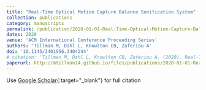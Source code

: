 ```yaml
---
title: "Real-Time Optical Motion Capture Balance Sonification System"
collection: publications
category: manuscripts
permalink: /publication/2020-01-01-Real-Time-Optical-Motion-Capture-Balance-Sonification-System
dates: 2020
venue: 'ACM International Conference Proceeding Series'
authors: 'Tillman M, Dahl L, Knowlton CB, Zaferiou A'
doi: '10.1145/3401956.3404244'
# citation: 'Tillman M, Dahl L, Knowlton CB, Zaferiou A. (2020). Real-Time Optical Motion Capture Balance Sonification System. ACM International Conference Proceeding Series. https://doi.org/10.1145/3401956.3404244'
paperurl: http://mtillman14.github.io/files/publications/2020-01-01-Real-Time-Optical-Motion-Capture-Balance-Sonification-System.pdf
---
```

Use [Google Scholar](https://scholar.google.com/scholar?q=Real+Time+Optical+Motion+Capture+Balance+Sonification+System){:target="_blank"} for full citation